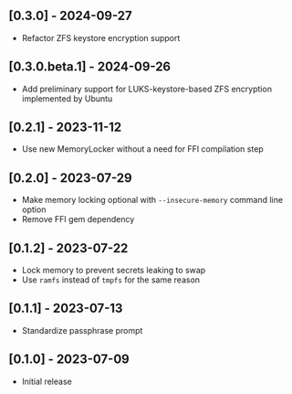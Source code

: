 ## [0.3.0] - 2024-09-27

- Refactor ZFS keystore encryption support

## [0.3.0.beta.1] - 2024-09-26

- Add preliminary support for LUKS-keystore-based ZFS encryption implemented by Ubuntu

## [0.2.1] - 2023-11-12

- Use new MemoryLocker without a need for FFI compilation step

## [0.2.0] - 2023-07-29

- Make memory locking optional with `--insecure-memory` command line option
- Remove FFI gem dependency

## [0.1.2] - 2023-07-22

- Lock memory to prevent secrets leaking to swap
- Use `ramfs` instead of `tmpfs` for the same reason

## [0.1.1] - 2023-07-13

- Standardize passphrase prompt

## [0.1.0] - 2023-07-09

- Initial release
